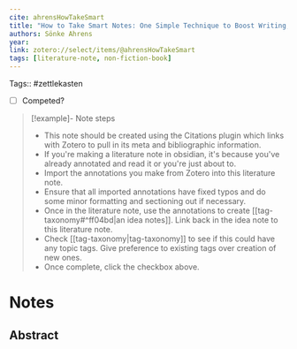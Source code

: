 ```yaml
---
cite: ahrensHowTakeSmart
title: "How to Take Smart Notes: One Simple Technique to Boost Writing, Learning and Thinking – for Students, Academics and Nonfiction Book Writers"
authors: Sönke Ahrens
year: 
link: zotero://select/items/@ahrensHowTakeSmart
tags: [literature-note, non-fiction-book]
---
```


Tags:: #zettlekasten 

- [ ] Competed?

> [!example]- Note steps
> - This note should be created using the Citations plugin which links with Zotero to pull in its meta and bibliographic information.
> - If you're making a literature note in obsidian, it's because you've already annotated and read it or you're just about to.
> - Import the annotations you make from Zotero into this literature note.
> - Ensure that all imported annotations have fixed typos and do some minor formatting and sectioning out if necessary.
> - Once in the literature note, use the annotations to create [[tag-taxonomy#^ff04bd|an idea notes]]. Link back in the idea note to this literature note. 
> - Check [[tag-taxonomy|tag-taxonomy]] to see if this could have any topic tags. Give preference to existing tags over creation of new ones.
> - Once complete, click the checkbox above.

# Notes




## Abstract

